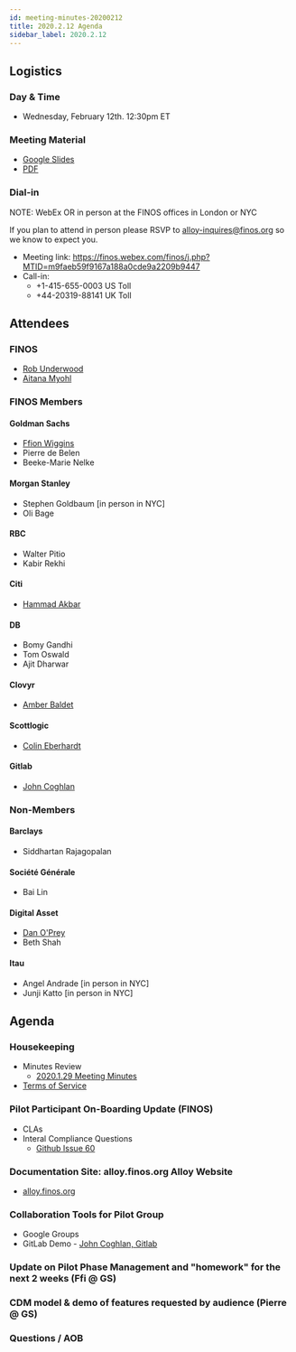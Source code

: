 ```yaml
---
id: meeting-minutes-20200212
title: 2020.2.12 Agenda
sidebar_label: 2020.2.12
---
```


## Logistics 
### Day & Time
* Wednesday, February 12th. 12:30pm ET

### Meeting Material
* [Google Slides](https://docs.google.com/presentation/d/1UxiQwU170xRdUna6nmNu7tG51JXsRk5HlrX7dfWauzs/edit#slide=id.g6eeb3f6874_0_18)
* [PDF](https://github.com/finos/alloy/blob/master/docs/meeting-minutes/%5BFINOS%5D%202020.2.12%20Pilot%20Project%20Meeting.pdf)


### Dial-in
NOTE: WebEx OR in person at the FINOS offices in London or NYC

If you plan to attend in person please RSVP to alloy-inquires@finos.org so we know to expect you.

* Meeting link: https://finos.webex.com/finos/j.php?MTID=m9faeb59f9167a188a0cde9a2209b9447
* Call-in: 
    * +1-415-655-0003 US Toll
    * +44-20319-88141 UK Toll

## Attendees 
### FINOS
* [Rob Underwood](https://github.com/brooklynrob)
* [Aitana Myohl](https://github.com/aitana16)

### FINOS Members
#### Goldman Sachs
* [Ffion Wiggins](https://github.com/ffionwiggins)
* Pierre de Belen 
* Beeke-Marie Nelke

#### Morgan Stanley
* Stephen Goldbaum [in person in NYC]
* Oli Bage

#### RBC
* Walter Pitio
* Kabir Rekhi

#### Citi
* [Hammad Akbar](https://github.com/hammadnyc)

####  DB
* Bomy Gandhi 
* Tom Oswald
* Ajit Dharwar 

#### Clovyr
* [Amber Baldet](https://github.com/amberella) 

#### Scottlogic
* [Colin Eberhardt](https://github.com/ColinEberhardt)

#### Gitlab
* [John Coghlan](https://gitlab.com/johncoghlan)

### Non-Members
#### Barclays
* Siddhartan Rajagopalan

#### Société Générale
* Bai Lin 

#### Digital Asset
* [Dan O'Prey](https://github.com/danoprey)
* Beth Shah

#### Itau
* Angel Andrade [in person in NYC]
* Junji Katto [in person in NYC]


## Agenda

### Housekeeping
* Minutes Review
    * [2020.1.29 Meeting Minutes](https://github.com/finos/alloy/blob/master/docs/meeting-minutes/2020.1.29-pilot-project-minutes.md)
* [Terms of Service](https://alloy.finos.org/docs/get-involved/terms-of-service)

### Pilot Participant On-Boarding Update (FINOS)
* CLAs
* Interal Compliance Questions
    * [Github Issue 60](https://github.com/finos/alloy/issues/60)

### Documentation Site: alloy.finos.org Alloy Website
* [alloy.finos.org](alloy.finos.org)

### Collaboration Tools for Pilot Group
* Google Groups
* GitLab Demo - [John Coghlan, Gitlab](https://gitlab.com/johncoghlan) 

### Update on Pilot Phase Management and "homework" for the next 2 weeks (Ffi @ GS)

### CDM model & demo of features requested by audience (Pierre @ GS)

### Questions / AOB
